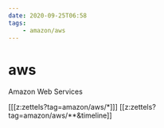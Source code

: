 ```yaml
---
date: 2020-09-25T06:58
tags:
    - amazon/aws
---
```


# aws

Amazon Web Services

[[[z:zettels?tag=amazon/aws/*]]]
[[z:zettels?tag=amazon/aws/**&timeline]]